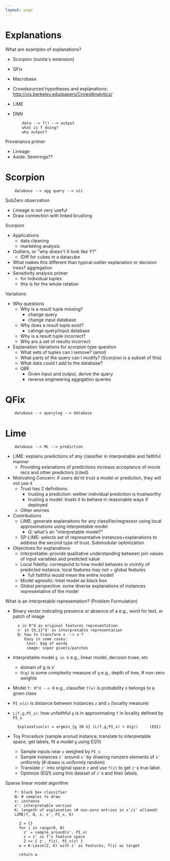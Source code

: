 ```yaml
---
layout: page
---
```


# Explanations

What are examples of explanations?

* Scorpion (sunita's extension)
* QFix
* Macrobase
* Crowdsourced hypotheses and explanations: http://vis.berkeley.edu/papers/CrowdAnalytics/
* LIME
* DNN

          data --> f() --> output
          what is f doing?
          why output?


Provenance primer

* Lineage
* Aside: Semirings??

# Scorpion

        database --> agg query --> viz

SubZero observation

* Lineage is not very useful
* Draw connection with linked brushing

Scorpion

* Applications
  * data cleaning
  * marketing analysis
* Outliers, or "why doesn't X look like Y?"
  * iDiff for cubes in a datacube
* What makes this different than typical outlier explanation or decision trees?  aggregation
* Sensitivity analysis primer
  * for individual tuples
  * this is for the whole relation

Variations

* Why questions 
  * Why is a result tuple missing?
    * change query
    * change input database
  * Why does a result tuple exist?
    * cahnge query/input database
  * Why is a result tuple incorrect?
  * Why are a set of results incorrect
* Explanation Variations for scorpion type question
  * What sets of tuples can I remove? (amol)
  * What parts of the query can I modify? (Scorpion is a subset of this)
  * What data could I add to the database?
  * QBE
    * Given input and output, derive the query
    * reverse engineering aggrgation queries


# QFix

        database --> querylog --> database




# Lime

        database --> ML --> prediction

* LIME: explains predictions of _any_ classifier in interpretable and faithful manner
  * Providing exlanations of predictions increase acceptance of movie recs and other predictors (cited)
* Motivating Concern: if users do'nt trust a model or prediction, they will not use it
  * Trust has 2 definitions
    * trusting a prediction: wether individual prediction is trustworthy
    * trusting a model: trusts it to behave in reasonable ways if deployed
  * Other worries
* Contributions
  * LIME: generate explanaitons for any classifier/regressor using local approximations using interpretable model
    * Q: what's an "interpretable model?"
  * SP-LIME: selects set of representative instances+explanations to address the second type of trust.  Submodular optimization
* Objectives for explanations
  * Interpretable: provide qualitative understanding between join values of input variables and predicted value
  * Local fidelity: correspond to how model behaves in vicinity of predicted instance.  local features may not = global features
    * full faithful would mean the entire model!
  * Model agnostic: treat model as black box
  * Global perspective: some diverse explanations of instances representative of the model

What is an interpretable representation? (Problem Formulation)

* Binary vector indicating presence or absence of a e.g., word for text, or patch of image
        
        x in R^d as original features representation
        x' in {0,1}^d' as interpretable representation
        Q: how to transform x --> x'?
           Easy in some cases:
            text: bag of words 
            image: super pixels/patches


* Interpretable model `g in G` e.g., linear model, decision truee, etc
  * domain of g is x' 
  * `O(g)` is some complexity measure of `g` e.g., depth of tree, # non-zero weights
* Model `f: R^d --> R` e.g., classifier `f(x)` is probability x belongs to a given class
* `PI_x(z)` is distance between instances `z` and `x`  (locality measure)
* `L(f,g,PI_x)`: how unfaithful `g` is in approximating `f` in locality defined by `PI_x`

        Explanation(x) = argmin_{g IN G} (L(f,g,PI_x) + O(g))     (EQ1)

* Toy Procedure (sample aronud instance, translate to interpretable space, get labels, fit a model `g` using EQ1l)
  * Sample inputs near `x` weighed by `PI_x`
  * Sample instances `z'` around `x'` by drawing nonzero elements of `x'` uniformly (# draws is uniformly random)
  * Translate `z'` into original space `z` and use `f(z)` to get `z'`s true label.
  * Optimize (EQ1) using this dataset of `z'`s and their labels.

Sparse linear model algorithm


        f: black box classifier
        N: # samples to draw
        x: instance
        x': interpretable version
        K: lengeth of explanation (# non-zero entries in x'/z' allowed)
        LIME(f, N, x, x', PI_x, K)

          Z = {}
          for i in range(0, N)
            z' = sample_around(x', PI_x)
            z = z' in f's feature space
            Z += { z', f(z), PI_x(z) }
          w = K-Lasso(Z, K) with z' as features, f(z) as target

          return w
          

